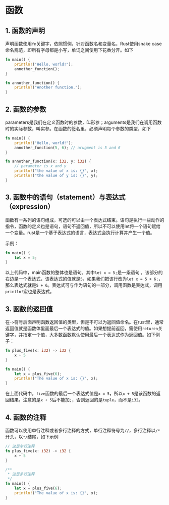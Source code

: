 # 函数

## 1. 函数的声明

声明函数使用`fn`关键字，依照惯例，针对函数名和变量名，Rust使用snake case 命名规范，即所有字母都是小写，单词之间使用下花香分开。如下

```rust
fn main() {
    println!("Hello, world!");
    annother_function();
}

fn annother_function() {
    println!("Another function.");
}
```


## 2. 函数的参数

parameters是我们在定义函数时的参数，叫形参；arguments是我们在调用函数时的实际参数，叫实参。在函数的签名里，必须声明每个参数的类型，如下

```rust
fn main() {
    println!("Hello, world!");
    annother_function(5, 6); // arugment is 5 and 6
}

fn annother_function(x: i32, y: i32) {
    // parameter is x and y
    println!("the value of x is: {}", x);
    println!("the value of y is: {}", y);
}
```

## 3. 函数中的语句（statement）与表达式（expression）

函数有一系列的语句组成，可选的可以由一个表达式结束。语句是执行一些动作的指令，函数的定义也是语句，语句不返回值，所以不可以使用let将一个语句赋给一个变量。rust是一个基于表达式的语言，表达式会执行计算并产生一个值。


示例：

```rust
fn main() {
    let x = 5;
}
```

以上代码中，main函数的整体也是语句。其中`let x = 5;`是一条语句 ，该部分的右边是一个表达式，该表达式的值就是`5`，如果我们把该行改为`let x = 5 + 6;`，那么表达式就是`5 + 6`。表达式可与作为语句的一部分，调用函数是表达式，调用`println!`宏也是表达式。



## 3. 函数的返回值

在`->`符号后面声明函数返回值的类型，但是不可以为返回值命名。在rust里，通常返回值就是函数体里面最后一个表达式的值。如果想提前返回，需使用`returen`关键字，并指定一个值，大多数函数默认使用最后一个表达式作为返回值。如下例子：

```rust
fn plus_five(x: i32) -> i32 {
    x + 5
}

fn main() {
    let x = plus_five(6);
    println!("The value of x is: {}", x);
}
```

在上面代码中，`five`函数的最后一个表达式值是`x = 5`，所以`x + 5`是该函数的返回结果。注意的是`x + 5`后不能加`;`，否则返回的是`tuple`，而不是`i32`。


## 4. 函数的注释


函数可以使用单行注释或者多行注释的方式，单行注释符号为`//`，多行注释以`/*`开头，以`*/`结尾，如下示例

```rust
// 这是单行注释
fn plus_five(x: i32) -> i32 {
    x + 5
}

/**
 * 这是多行注释
 */
fn main() {
    let x = plus_five(6);
    println!("The value of x is: {}", x);
}
```















